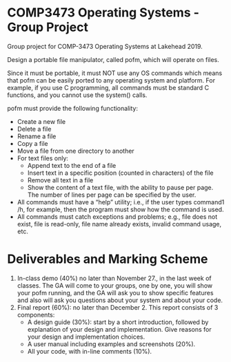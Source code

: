# COMP3473 Operating Systems - Group Project
Group project for COMP-3473 Operating Systems at Lakehead 2019.

Design a portable file manipulator, called pofm, which will operate on files.

Since it must be portable, it must NOT use any OS commands which means that pofm can be easily ported to any operating system and platform. For example, if you use C programming, all commands must be standard C functions, and you cannot use the system() calls.

pofm must provide the following functionality:
 - Create a new file
 - Delete a file
 - Rename a file
 - Copy a file
 - Move a file from one directory to another
 - For text files only:
    - Append text to the end of a file
    - Insert text in a specific position (counted in characters) of the file
    - Remove all text in a file
    - Show the content of a text file, with the ability to pause per page. The number of lines per page can be specified by the user.
 - All commands must have a “help” utility; i.e., if the user types command1 /h, for example, then the program must show how the command is used.
 - All commands must catch exceptions and problems; e.g., file does not exist, file is read-only, file name already exists, invalid command usage, etc.
 
 # Deliverables and Marking Scheme
 
  1. In-class demo (40%) no later than November 27., in the last week of classes. The GA will come to your groups, one by one, you will show your pofm running, and the GA will ask you to show specific features and also will ask you questions about your system and about your code.
  2. Final report (60%): no later than December 2. This report consists of 3 components:
     - A design guide (30%): start by a short introduction, followed by explanation of your design and implementation. Give reasons for your design and implementation choices.
     - A user manual including examples and screenshots (20%).
     - All your code, with in-line comments (10%). 

